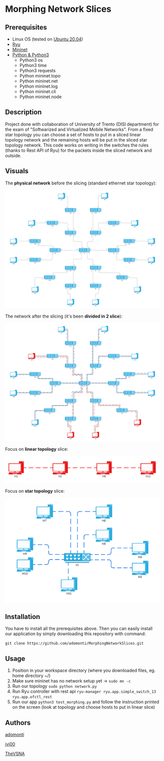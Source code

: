# Morphing Network Slices
## Prerequisites
* Linux OS (tested on [Ubuntu 20.04](https://releases.ubuntu.com/20.04/))
* [Ryu](https://ryu-sdn.org/)
* [Mininet](http://mininet.org/)
* [Python & Python3](https://www.python.org/)
  * Python3 os
  * Python3 time
  * Python3 requests
  * Python mininet.topo
  * Python mininet.net
  * Python mininet.log
  * Python mininet.cli
  * Python mininet.node
## Description
Project done with collaboration of University of Trento (DISI department) for the exam of "Softwarized and Virtualized Mobile Networks".
From a fixed star topology you can choose a set of hosts to put in a sliced linear topology network and the remaining hosts will be put in the sliced star topology network.
This code works on writing in the switches the rules (thanks to Rest API of Ryu) for the packets inside the sliced network and outside.
## Visuals
The **physical network** before the slicing (standard ethernet star topology):

![alt text](https://github.com/adomonti/MorphingNetworkSlices/blob/main/images/topology.png)

The network after the slicing (it's been **divided in 2 slice**):

![alt text](https://github.com/adomonti/MorphingNetworkSlices/blob/main/images/topology%20sliced.png)

Focus on **linear topology** slice:

![alt text](https://github.com/adomonti/MorphingNetworkSlices/blob/main/images/linear%20topology.png)

Focus on **star topology** slice:

![alt text](https://github.com/adomonti/MorphingNetworkSlices/blob/main/images/star%20topology.png)
## Installation
You have to install all the prerequisites above. Then you can easily install our application by simply downloading this repository with command:
```
git clone https://github.com/adomonti/MorphingNetworkSlices.git
```
## Usage
1. Position in your workspace directory (where you downloaded files, eg. home directory ~/)
1. Make sure mininet has no network setup yet -> `sudo mn -c`
2. Run our topology `sudo python network.py`
3. Run Ryu controller with rest api `ryu-manager ryu.app.simple_switch_13 ryu.app.ofctl_rest`
4. Run our app `python3 test_morphing.py` and follow the instruction printed on the screen (look at topology and choose hosts to put in linear slice)
## Authors
[adomonti](https://github.com/adomonti)

[jvj00](https://github.com/jvj00)

[TheVSNA](https://github.com/TheVSNA)
